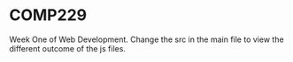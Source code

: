 # COMP229
Week One of Web Development.
Change the src in the main file to view the different outcome of the js files.

